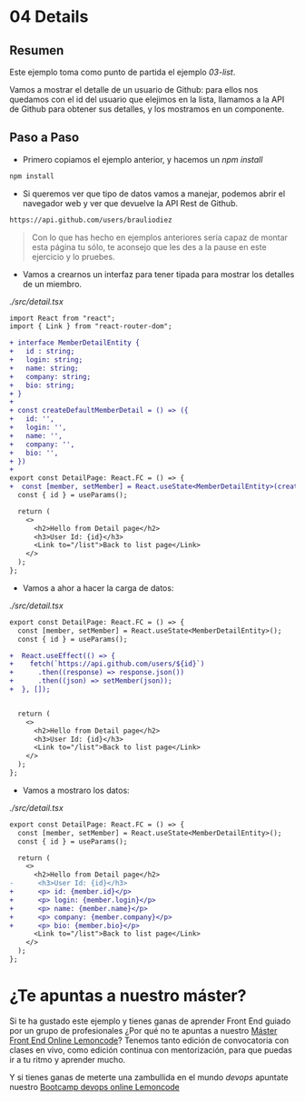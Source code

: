 # 04 Details

## Resumen

Este ejemplo toma como punto de partida el ejemplo _03-list_.

Vamos a mostrar el detalle de un usuario de Github: para ellos
nos quedamos con el id del usuario que elejimos en la lista,
llamamos a la API de Github para obtener sus detalles, y los
mostramos en un componente.

## Paso a Paso

- Primero copiamos el ejemplo anterior, y hacemos un _npm install_

```bash
npm install
```

- Si queremos ver que tipo de datos vamos a manejar, podemos abrir el navegador web y ver que devuelve la API Rest de Github.

```bash
https://api.github.com/users/brauliodiez
```

> Con lo que has hecho en ejemplos anteriores sería capaz de montar
> esta página tu sólo, te aconsejo que les des a la pause en este
> ejercicio y lo pruebes.

- Vamos a crearnos un interfaz para tener tipada para mostrar
  los detalles de un miembro.

_./src/detail.tsx_

```diff
import React from "react";
import { Link } from "react-router-dom";

+ interface MemberDetailEntity {
+   id : string;
+   login: string;
+   name: string;
+   company: string;
+   bio: string;
+ }
+
+ const createDefaultMemberDetail = () => ({
+   id: '',
+   login: '',
+   name: '',
+   company: '',
+   bio: '',
+ })
+
export const DetailPage: React.FC = () => {
+  const [member, setMember] = React.useState<MemberDetailEntity>(createDefaultMemberDetail());
  const { id } = useParams();

  return (
    <>
      <h2>Hello from Detail page</h2>
      <h3>User Id: {id}</h3>
      <Link to="/list">Back to list page</Link>
    </>
  );
};
```

- Vamos a ahor a hacer la carga de datos:

_./src/detail.tsx_

```diff
export const DetailPage: React.FC = () => {
  const [member, setMember] = React.useState<MemberDetailEntity>();
  const { id } = useParams();

+  React.useEffect(() => {
+    fetch(`https://api.github.com/users/${id}`)
+      .then((response) => response.json())
+      .then((json) => setMember(json));
+  }, []);


  return (
    <>
      <h2>Hello from Detail page</h2>
      <h3>User Id: {id}</h3>
      <Link to="/list">Back to list page</Link>
    </>
  );
};
```

- Vamos a mostraro los datos:

_./src/detail.tsx_

```diff
export const DetailPage: React.FC = () => {
  const [member, setMember] = React.useState<MemberDetailEntity>();
  const { id } = useParams();

  return (
    <>
      <h2>Hello from Detail page</h2>
-      <h3>User Id: {id}</h3>
+      <p> id: {member.id}</p>
+      <p> login: {member.login}</p>
+      <p> name: {member.name}</p>
+      <p> company: {member.company}</p>
+      <p> bio: {member.bio}</p>
      <Link to="/list">Back to list page</Link>
    </>
  );
};
```

# ¿Te apuntas a nuestro máster?

Si te ha gustado este ejemplo y tienes ganas de aprender Front End
guiado por un grupo de profesionales ¿Por qué no te apuntas a
nuestro [Máster Front End Online Lemoncode](https://lemoncode.net/master-frontend#inicio-banner)? Tenemos tanto edición de convocatoria
con clases en vivo, como edición continua con mentorización, para
que puedas ir a tu ritmo y aprender mucho.

Y si tienes ganas de meterte una zambullida en el mundo _devops_
apuntate nuestro [Bootcamp devops online Lemoncode](https://lemoncode.net/bootcamp-devops#bootcamp-devops/inicio)
